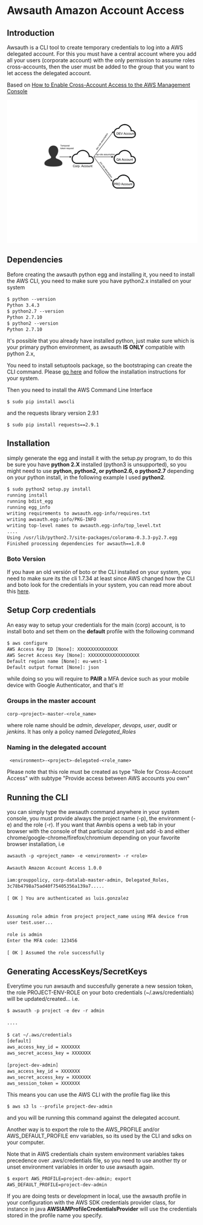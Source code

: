 # Awsauth Amazon Account Access

## Introduction

Awsauth is a CLI tool to create temporary credentials to log into a AWS delegated account. For this you must have a central account where you add all your users (corporate account) with the only permission to assume roles cross-accounts, then the user must be added to the group that you want to let access the delegated account.

Based on [How to Enable Cross-Account Access to the AWS Management Console](https://blogs.aws.amazon.com/security/post/Tx70F69I9G8TYG/How-to-enable-cross-account-access-to-the-AWS-Management-Console)

![Squema for auth](static/delegated.png "squema for auth")

## Dependencies

Before creating the awsauth python egg and installing it, you need to install the AWS CLI, you need to make sure you have python2.x installed on your system

```
$ python --version
Python 3.4.3
$ python2.7 --version
Python 2.7.10
$ python2 --version
Python 2.7.10
```

It's possible that you already have installed python, just make sure which is your primary python environment, as awsauth **IS ONLY** compatible with python 2.x, 

You need to install setuptools package, so the bootstraping can create the CLI command. Please [go here](https://pypi.python.org/pypi/setuptools) and follow the installation instructions for your system.


Then you need to install the AWS Command Line Interface

```
$ sudo pip install awscli
```

and the requests library version 2.9.1

```
$ sudo pip install requests==2.9.1
```

## Installation

simply generate the egg and install it with the setup.py program, to do this be sure you have **python 2.X** installed (python3 is unsupported), so you might need to use **python, python2, or python2.6, o python2.7** depending on your python install, in the following example I used **python2**.

```
$ sudo python2 setup.py install
running install
running bdist_egg
running egg_info
writing requirements to awsauth.egg-info/requires.txt
writing awsauth.egg-info/PKG-INFO
writing top-level names to awsauth.egg-info/top_level.txt
....
Using /usr/lib/python2.7/site-packages/colorama-0.3.3-py2.7.egg
Finished processing dependencies for awsauth==1.0.0
```

### Boto Version

If you have an old versión of boto or the CLI installed on your system, you need to make sure its the cli 1.7.34 at least since AWS changed how the CLI and boto look for the credentials in your system, you can read more about this [here](http://blogs.aws.amazon.com/security/post/Tx3D6U6WSFGOK2H/A-New-and-Standardized-Way-to-Manage-Credentials-in-the-AWS-SDKs).

## Setup Corp credentials

An easy way to setup your credentials for the main (corp) account, is to install boto and set them on the **default** profile with the following command

```
$ aws configure
AWS Access Key ID [None]: XXXXXXXXXXXXXXX
AWS Secret Access Key [None]: XXXXXXXXXXXXXXXXXXX
Default region name [None]: eu-west-1
Default output format [None]: json
```

while doing so you will require to **PAIR** a MFA device such as your mobile device with Google Authenticator, and that's it!

### Groups in the master account

```
corp-<project>-master-<role_name>
```

where role name should be *admin*, *developer*, *devops*, *user*, *audit* or *jenkins*. It has only a policy named *Delegated_Roles*

### Naming in the delegated account

```
 <environment>-<project>-delegated-<role_name>
```

Please note that this role must be created as type "Role for Cross-Account Access" with subtype "Provide access between AWS accounts you own"


## Running the CLI

you can simply type the awsauth command anywhere in your system console, you must provide always the project name (-p), the environment (-e) and the role (-r). If you want that Awnbis opens a web tab in your browser with the console of that particular account just add -b and either chrome/google-chrome/firefox/chromium depending on your favorite browser installation, i.e

```
awsauth -p <project_name> -e <environment> -r <role>

Awsauth Amazon Account Access 1.0.0

iam:grouppolicy, corp-datalab-master-admin, Delegated_Roles, 3c78b4798a75ad40f75405356a139a7.....

[ OK ] You are authenticated as luis.gonzalez


Assuming role admin from project project_name using MFA device from user test.user...

role is admin
Enter the MFA code: 123456

[ OK ] Assumed the role successfully

```


## Generating AccessKeys/SecretKeys

Everytime you run awsauth and succesfully generate a new session token, the role PROJECT-ENV-ROLE on your boto credentials (~/.aws/credentials) will be updated/created... i.e.

```
$ awsauth -p project -e dev -r admin

....

$ cat ~/.aws/credentials
[default]
aws_access_key_id = XXXXXXX
aws_secret_access_key = XXXXXXX

[project-dev-admin]
aws_access_key_id = XXXXXXX
aws_secret_access_key = XXXXXXX
aws_session_token = XXXXXXX
```

This means you can use the AWS CLI with the profile flag like this

```
$ aws s3 ls --profile project-dev-admin
```
and you will be running this command against the delegated account.

Another way is to export the role to the AWS_PROFILE and/or AWS_DEFAULT_PROFILE env variables, so its used by the CLI and sdks on your computer. 

Note that in AWS credentials chain system environment variables takes precedence over .aws/credentials file, so you need to use another tty or unset environment variables in order to use awsauth again.

```
$ export AWS_PROFILE=project-dev-admin; export AWS_DEFAULT_PROFILE=project-dev-admin
```

If you are doing tests or development in local, use the awsauth profile in your configuration with the AWS SDK credentials provider class, for instance in java __AWSIAMProfileCredentialsProvider__ will use the credentials stored in the profile name you specify.
